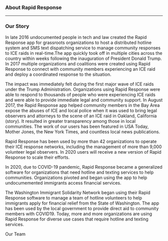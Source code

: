 ### About Rapid Response
---

### Our Story

In late 2016 undocumented people in tech and law created the Rapid Response app for grassroots organizations to host a distributed hotline system and SMS text dispatching service to manage community responses to ICE raids in real-time.The app quickly took off in multiple cities across the country within weeks following the inauguration of President Donald Trump. In 2017 multiple organizations and coalitions were created using Rapid Response to connect with community members experiencing an ICE raid and deploy a coordinated response to the situation.

The impact was immediately felt during the first major wave of ICE raids under the Trump Administration. Organizations using Rapid Response were able to respond to thousands of people who were experiencing ICE raids and were able to provide immediate legal and community support. In August 2017, the Rapid Response app helped community members in the Bay Area expose the abuses of ICE and local police when it was used to bring legal observers and attorneys to the scene of an ICE raid in Oakland, California (story). It resulted in greater transparency among those in local communities. The work of our users has been featured in USA Today, Mother Jones, the New York Times, and countless local news publications. 

Rapid Response has been used by more than 42 organizations to operate their ICE response networks, including the management of more than 9,000 volunteer legal observers. In 2020 users will receive a new version of Rapid Response to scale their efforts. 

In 2020, due to COVID-19 pandemic, Rapid Response became a generalized software for organizations that need hotline and texting services to help communities. Organizations pivoted and began using the app to help undocumemented immigrants access financial services.

The Washington Immigrant Solidarity Network began using their Rapid Response software to manage a team of hotline volunteers to help immigrants apply for financial relief from the State of Washington. The app has been used by the local government to provide direct aid to community members with COVID19. Today, more and more organizations are using Rapid Response for diverse use cases that require hotline and texting services. 




Our Team

